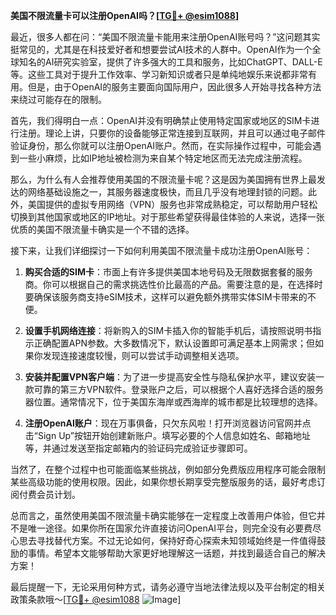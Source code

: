 **美国不限流量卡可以注册OpenAI吗？[[TG💪+ @esim1088](https://t.me/s/esim1088)]**

最近，很多人都在问：“美国不限流量卡能用来注册OpenAI账号吗？”这问题其实挺常见的，尤其是在科技爱好者和想要尝试AI技术的人群中。OpenAI作为一个全球知名的AI研究实验室，提供了许多强大的工具和服务，比如ChatGPT、DALL-E等。这些工具对于提升工作效率、学习新知识或者只是单纯地娱乐来说都非常有用。但是，由于OpenAI的服务主要面向国际用户，因此很多人开始寻找各种方法来绕过可能存在的限制。

首先，我们得明白一点：OpenAI并没有明确禁止使用特定国家或地区的SIM卡进行注册。理论上讲，只要你的设备能够正常连接到互联网，并且可以通过电子邮件验证身份，那么你就可以注册OpenAI账户。然而，在实际操作过程中，可能会遇到一些小麻烦，比如IP地址被检测为来自某个特定地区而无法完成注册流程。

那么，为什么有人会推荐使用美国的不限流量卡呢？这是因为美国拥有世界上最发达的网络基础设施之一，其服务器速度极快，而且几乎没有地理封锁的问题。此外，美国提供的虚拟专用网络（VPN）服务也非常成熟稳定，可以帮助用户轻松切换到其他国家或地区的IP地址。对于那些希望获得最佳体验的人来说，选择一张优质的美国不限流量卡确实是一个不错的选择。

接下来，让我们详细探讨一下如何利用美国不限流量卡成功注册OpenAI账号：

1. **购买合适的SIM卡**：市面上有许多提供美国本地号码及无限数据套餐的服务商。你可以根据自己的需求挑选性价比最高的产品。需要注意的是，在选择时要确保该服务商支持eSIM技术，这样可以避免额外携带实体SIM卡带来的不便。

2. **设置手机网络连接**：将新购入的SIM卡插入你的智能手机后，请按照说明书指示正确配置APN参数。大多数情况下，默认设置即可满足基本上网需求；但如果你发现连接速度较慢，则可以尝试手动调整相关选项。

3. **安装并配置VPN客户端**：为了进一步提高安全性与隐私保护水平，建议安装一款可靠的第三方VPN软件。登录账户之后，可以根据个人喜好选择合适的服务器位置。通常情况下，位于美国东海岸或西海岸的城市都是比较理想的选择。

4. **注册OpenAI账户**：现在万事俱备，只欠东风啦！打开浏览器访问官网并点击“Sign Up”按钮开始创建新账户。填写必要的个人信息如姓名、邮箱地址等，并通过发送至指定邮箱内的验证码完成验证步骤即可。

当然了，在整个过程中也可能面临某些挑战，例如部分免费版应用程序可能会限制某些高级功能的使用权限。因此，如果你想长期享受完整版服务的话，最好考虑订阅付费会员计划。

总而言之，虽然使用美国不限流量卡确实能够在一定程度上改善用户体验，但它并不是唯一途径。如果你所在国家允许直接访问OpenAI平台，则完全没有必要费尽心思去寻找替代方案。不过无论如何，保持好奇心探索未知领域始终是一件值得鼓励的事情。希望本文能够帮助大家更好地理解这一话题，并找到最适合自己的解决方案！

最后提醒一下，无论采用何种方式，请务必遵守当地法律法规以及平台制定的相关政策条款哦～[[TG💪+ @esim1088](https://t.me/s/esim1088) ![Image](https://i.postimg.cc/4NQfJmqS/Snipaste-2025-05-13-00-14-12.png)]